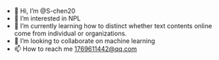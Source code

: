 - 👋 Hi, I’m @S-chen20
- 👀 I’m interested in NPL
- 🌱 I’m currently learning how to distinct whether text contents online come from individual or organizations. 
- 💞️ I’m looking to collaborate on machine learning
- 📫 How to reach me 1769611442@qq.com

<!---
S-chen20/S-chen20 is a ✨ special ✨ repository because its `README.md` (this file) appears on your GitHub profile.
You can click the Preview link to take a look at your changes.
--->
